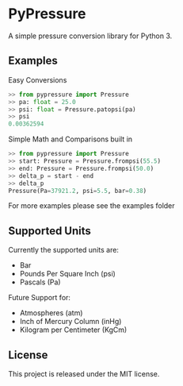 # PyPressure

A simple pressure conversion library for Python 3.

## Examples

Easy Conversions

```python
>> from pypressure import Pressure
>> pa: float = 25.0
>> psi: float = Pressure.patopsi(pa)
>> psi
0.00362594
```

Simple Math and Comparisons built in

```python
>> from pypressure import Pressure
>> start: Pressure = Pressure.frompsi(55.5)
>> end: Pressure = Pressure.frompsi(50.0)
>> delta_p = start - end
>> delta_p
Pressure(Pa=37921.2, psi=5.5, bar=0.38)
```

For more examples please see the examples folder

## Supported Units

Currently the supported units are:
* Bar
* Pounds Per Square Inch (psi)
* Pascals (Pa)

Future Support for:
* Atmospheres (atm)
* Inch of Mercury Column (inHg)
* Kilogram per Centimeter (KgCm)

## License

This project is released under the MIT license.
